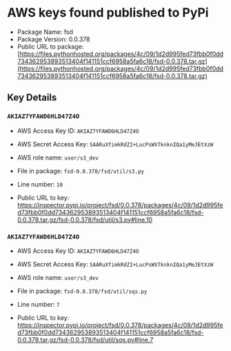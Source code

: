 # AWS keys found published to PyPi

* Package Name: fsd
* Package Version: 0.0.378
* Public URL to package: [https://files.pythonhosted.org/packages/4c/09/1d2d995fed73fbb0f0dd734362953893513404f141151ccf6958a5fa6c18/fsd-0.0.378.tar.gz](https://files.pythonhosted.org/packages/4c/09/1d2d995fed73fbb0f0dd734362953893513404f141151ccf6958a5fa6c18/fsd-0.0.378.tar.gz)

## Key Details

### `AKIAZ7YFAWD6HLD47Z4O`

* AWS Access Key ID: `AKIAZ7YFAWD6HLD47Z4O`
* AWS Secret Access Key: `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` 
* AWS role name: `user/s3_dev`
* File in package: `fsd-0.0.378/fsd/util/s3.py`
* Line number: `10`

* Public URL to key: https://inspector.pypi.io/project/fsd/0.0.378/packages/4c/09/1d2d995fed73fbb0f0dd734362953893513404f141151ccf6958a5fa6c18/fsd-0.0.378.tar.gz/fsd-0.0.378/fsd/util/s3.py#line.10



### `AKIAZ7YFAWD6HLD47Z4O`

* AWS Access Key ID: `AKIAZ7YFAWD6HLD47Z4O`
* AWS Secret Access Key: `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` 
* AWS role name: `user/s3_dev`
* File in package: `fsd-0.0.378/fsd/util/sqs.py`
* Line number: `7`

* Public URL to key: https://inspector.pypi.io/project/fsd/0.0.378/packages/4c/09/1d2d995fed73fbb0f0dd734362953893513404f141151ccf6958a5fa6c18/fsd-0.0.378.tar.gz/fsd-0.0.378/fsd/util/sqs.py#line.7


